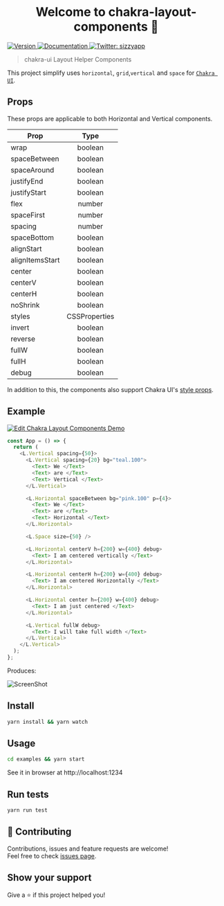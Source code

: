 <h1 align="center">Welcome to chakra-layout-components 👋</h1>
<p>
  <a href="https://www.npmjs.com/package/chakra-layout-components" target="_blank">
    <img alt="Version" src="https://img.shields.io/npm/v/chakra-layout-components.svg">
  </a>
  <a href="https://github.com/sizzyapp/chakra-layout-components/blob/master/README.md" target="_blank">
    <img alt="Documentation" src="https://img.shields.io/badge/documentation-yes-brightgreen.svg" />
  </a>
  <a href="https://twitter.com/@sizzyapp" target="_blank">
    <img alt="Twitter: sizzyapp" src="https://img.shields.io/twitter/follow/sizzyapp.svg?style=social" />
  </a>
</p>

> chakra-ui Layout Helper Components

This project simplify uses `horizontal`, `grid`,`vertical` and `space` for [`Chakra UI`](https://chakra-ui.com/).

## Props

These props are applicable to both Horizontal and Vertical components.

| Prop            |     Type      |
| --------------- | :-----------: |
| wrap            |    boolean    |
| spaceBetween    |    boolean    |
| spaceAround     |    boolean    |
| justifyEnd      |    boolean    |
| justifyStart    |    boolean    |
| flex            |    number     |
| spaceFirst      |    number     |
| spacing         |    number     |
| spaceBottom     |    boolean    |
| alignStart      |    boolean    |
| alignItemsStart |    boolean    |
| center          |    boolean    |
| centerV         |    boolean    |
| centerH         |    boolean    |
| noShrink        |    boolean    |
| styles          | CSSProperties |
| invert          |    boolean    |
| reverse         |    boolean    |
| fullW           |    boolean    |
| fullH           |    boolean    |
| debug           |    boolean    |

In addition to this, the components also support Chakra UI's [style props](https://chakra-ui.com/docs/features/style-props).

## Example



[![Edit Chakra Layout Components Demo](https://codesandbox.io/static/img/play-codesandbox.svg)](https://codesandbox.io/s/chakra-layout-components-demo-vrd18?fontsize=14&hidenavigation=1&module=%2Fsrc%2FApp.js&theme=dark)

```js
const App = () => {
  return (
    <L.Vertical spacing={50}>
      <L.Vertical spacing={20} bg="teal.100">
        <Text> We </Text>
        <Text> are </Text>
        <Text> Vertical </Text>
      </L.Vertical>

      <L.Horizontal spaceBetween bg="pink.100" p={4}>
        <Text> We </Text>
        <Text> are </Text>
        <Text> Horizontal </Text>
      </L.Horizontal>

      <L.Space size={50} />

      <L.Horizontal centerV h={200} w={400} debug>
        <Text> I am centered vertically </Text>
      </L.Horizontal>

      <L.Horizontal centerH h={200} w={400} debug>
        <Text> I am centered Horizontally </Text>
      </L.Horizontal>

      <L.Horizontal center h={200} w={400} debug>
        <Text> I am just centered </Text>
      </L.Horizontal>

      <L.Vertical fullW debug>
        <Text> I will take full width </Text>
      </L.Vertical>
    </L.Vertical>
  );
};
```

Produces:

![ScreenShot](./ScreenShot.png)

## Install

```sh
yarn install && yarn watch
```

## Usage

```sh
cd examples && yarn start
```

See it in browser at http://localhost:1234

## Run tests

```sh
yarn run test
```

## 🤝 Contributing

Contributions, issues and feature requests are welcome!<br />Feel free to check [issues page](https://github.com/kitze/layout-styled-components/issues).

## Show your support

Give a ⭐️ if this project helped you!
